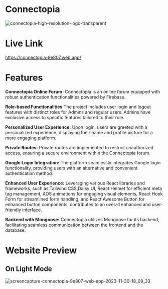 
# Connectopia


![connectopia-high-resolution-logo-transparent](https://github.com/AsibHasanRiyad/car-doctor-client/assets/137589900/c203e2c9-a353-4d11-abba-a385826a9b91)


# Live Link

https://connectopia-9e807.web.app/


# Features

**Connectopia Online Forum:**
Connectopia is an online forum equipped with robust authentication functionalities powered by Firebase.

**Role-based Functionalities**
The project includes user login and logout features with distinct roles for Admins and regular users. Admins have exclusive access to specific features tailored to their role.

**Personalized User Experience:**
Upon login, users are greeted with a personalized experience, displaying their name and profile picture for a more engaging platform.

**Private Routes:**
Private routes are implemented to restrict unauthorized access, ensuring a secure environment within the Connectopia forum.

**Google Login Integration:**
The platform seamlessly integrates Google login functionality, providing users with an alternative and convenient authentication method.

**Enhanced User Experience:**
Leveraging various React libraries and frameworks, such as,Tailwind CSS,Daisy UI, React Helmet for efficient meta tag management, AOS animations for engaging visual elements, React Hook Form for streamlined form handling, and React Awesome Button for enhanced button components, contributes to an overall enhanced and user-friendly interface.

**Backend with Mongoose:**
Connectopia utilizes Mongoose for its backend, facilitating seamless communication between the frontend and the database.


# Website Preview
## On Light Mode
![screencapture-connectopia-9e807-web-app-2023-11-30-18_09_33](https://github.com/AsibHasanRiyad/car-doctor-client/assets/137589900/8d877792-e810-415c-855e-8d9f0d037ab6)


